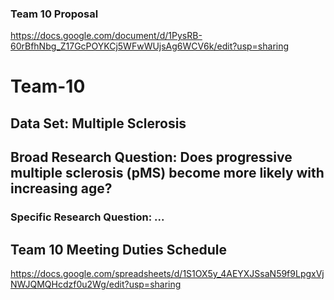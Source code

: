### Team 10 Proposal
https://docs.google.com/document/d/1PysRB-60rBfhNbg_Z17GcPOYKCj5WFwWUjsAg6WCV6k/edit?usp=sharing

# Team-10

## Data Set: Multiple Sclerosis

## Broad Research Question: Does progressive multiple sclerosis (pMS) become more likely with increasing age?
### Specific Research Question: ...

## Team 10 Meeting Duties Schedule
https://docs.google.com/spreadsheets/d/1S1OX5y_4AEYXJSsaN59f9LpgxVjNWJQMQHcdzf0u2Wg/edit?usp=sharing
